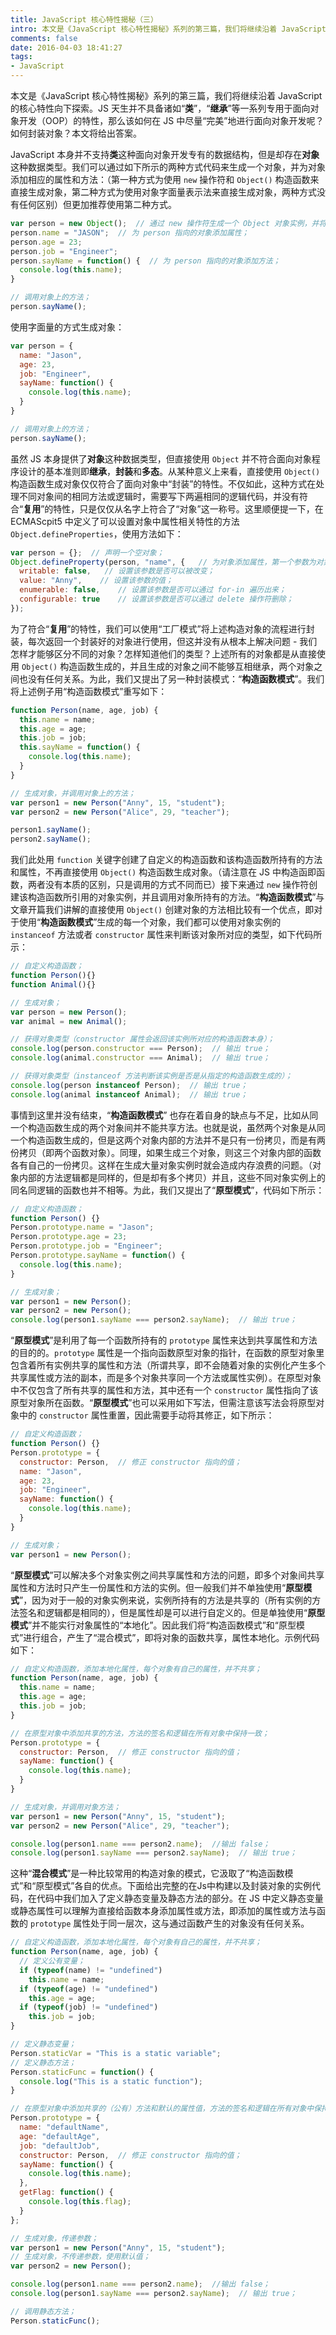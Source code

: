```yaml
---
title: JavaScript 核心特性揭秘（三）
intro: 本文是《JavaScript 核心特性揭秘》系列的第三篇，我们将继续沿着 JavaScript 的核心特性向下探索。JS 天生并不具备诸如“类”，“继承”等一系列专用于面向对象开发（OOP）的特性，那么该如何在 JS 中尽量“完美”地进行面向对象开发呢？如何封装对象？本文将给出答案。
comments: false
date: 2016-04-03 18:41:27
tags:
- JavaScript
---
```


本文是《JavaScript 核心特性揭秘》系列的第三篇，我们将继续沿着 JavaScript 的核心特性向下探索。JS 天生并不具备诸如“**类**”，“**继承**”等一系列专用于面向对象开发（OOP）的特性，那么该如何在 JS 中尽量“完美”地进行面向对象开发呢？如何封装对象？本文将给出答案。

JavaScript 本身并不支持**类**这种面向对象开发专有的数据结构，但是却存在**对象**这种数据类型。我们可以通过如下所示的两种方式代码来生成一个对象，并为对象添加相应的属性和方法：（第一种方式为使用 `new` 操作符和 `Object()` 构造函数来直接生成对象，第二种方式为使用对象字面量表示法来直接生成对象，两种方式没有任何区别）但更加推荐使用第二种方式。

```javascript
var person = new Object();  // 通过 new 操作符生成一个 Object 对象实例，并将引用 person 指向此对象；
person.name = "JASON";  // 为 person 指向的对象添加属性；
person.age = 23;
person.job = "Engineer";
person.sayName = function() {  // 为 person 指向的对象添加方法；
  console.log(this.name);
}

// 调用对象上的方法；
person.sayName();
```

使用字面量的方式生成对象：

```javascript
var person = {
  name: "Jason",
  age: 23,
  job: "Engineer",
  sayName: function() {
    console.log(this.name);        
  }
}

// 调用对象上的方法；
person.sayName();
```

虽然 JS 本身提供了**对象**这种数据类型，但直接使用 `Object` 并不符合面向对象程序设计的基本准则即**继承**，**封装**和**多态**。从某种意义上来看，直接使用 `Object()` 构造函数生成对象仅仅符合了面向对象中“封装”的特性。不仅如此，这种方式在处理不同对象间的相同方法或逻辑时，需要写下两遍相同的逻辑代码，并没有符合“**复用**”的特性，只是仅仅从名字上符合了“对象”这一称号。这里顺便提一下，在 ECMAScpit5 中定义了可以设置对象中属性相关特性的方法 `Object.defineProperties`，使用方法如下：

```javascript
var person = {};  // 声明一个空对象；
Object.defineProperty(person, "name", {   // 为对象添加属性，第一个参数为对象名；第二个参数为添加的属性名；第三个参数为一个属性描述对象；
  writable: false,   // 设置该参数是否可以被改变；
  value: "Anny",    // 设置该参数的值；
  enumerable: false,    // 设置该参数是否可以通过 for-in 遍历出来；
  configurable: true    // 设置该参数是否可以通过 delete 操作符删除；
});
```

为了符合“**复用**”的特性，我们可以使用“工厂模式”将上述构造对象的流程进行封装，每次返回一个封装好的对象进行使用，但这并没有从根本上解决问题 - 我们怎样才能够区分不同的对象？怎样知道他们的类型？上述所有的对象都是从直接使用 `Object()` 构造函数生成的，并且生成的对象之间不能够互相继承，两个对象之间也没有任何关系。为此，我们又提出了另一种封装模式：“**构造函数模式**”。我们将上述例子用“构造函数模式”重写如下：

```javascript
function Person(name, age, job) {
  this.name = name;
  this.age = age;
  this.job = job;
  this.sayName = function() {
    console.log(this.name);        
  }
}

// 生成对象，并调用对象上的方法；
var person1 = new Person("Anny", 15, "student");
var person2 = new Person("Alice", 29, "teacher");

person1.sayName();
person2.sayName();
```

我们此处用 `function` 关键字创建了自定义的构造函数和该构造函数所持有的方法和属性，不再直接使用 `Object()` 构造函数生成对象。（请注意在 JS 中构造函即函数，两者没有本质的区别，只是调用的方式不同而已）接下来通过 `new` 操作符创建该构造函数所引用的对象实例，并且调用对象所持有的方法。“**构造函数模式**”与文章开篇我们讲解的直接使用 `Object()` 创建对象的方法相比较有一个优点，即对于使用“**构造函数模式**”生成的每一个对象，我们都可以使用对象实例的 `instanceof` 方法或者 `constructor` 属性来判断该对象所对应的类型，如下代码所示：

```javascript
// 自定义构造函数；
function Person(){}
function Animal(){}

// 生成对象；
var person = new Person();
var animal = new Animal();

// 获得对象类型（constructor 属性会返回该实例所对应的构造函数本身）；
console.log(person.constructor === Person);  // 输出 true；
console.log(animal.constructor === Animal);  // 输出 true；

// 获得对象类型（instanceof 方法判断该实例是否是从指定的构造函数生成的）；
console.log(person instanceof Person);  // 输出 true；
console.log(animal instanceof Animal);  // 输出 true；
```

事情到这里并没有结束，“**构造函数模式**” 也存在着自身的缺点与不足，比如从同一个构造函数生成的两个对象间并不能共享方法。也就是说，虽然两个对象是从同一个构造函数生成的，但是这两个对象内部的方法并不是只有一份拷贝，而是有两份拷贝（即两个函数对象）。同理，如果生成三个对象，则这三个对象内部的函数各有自己的一份拷贝。这样在生成大量对象实例时就会造成内存浪费的问题。（对象内部的方法逻辑都是同样的，但是却有多个拷贝）并且，这些不同对象实例上的同名同逻辑的函数也并不相等。为此，我们又提出了“**原型模式**”，代码如下所示：

```javascript
// 自定义构造函数；
function Person() {}
Person.prototype.name = "Jason";
Person.prototype.age = 23;
Person.prototype.job = "Engineer";
Person.prototype.sayName = function() {
  console.log(this.name);        
}

// 生成对象；
var person1 = new Person();
var person2 = new Person();
console.log(person1.sayName === person2.sayName);  // 输出 true；
```

“**原型模式**”是利用了每一个函数所持有的 `prototype` 属性来达到共享属性和方法的目的的。`prototype` 属性是一个指向函数原型对象的指针，在函数的原型对象里包含着所有实例共享的属性和方法（所谓共享，即不会随着对象的实例化产生多个共享属性或方法的副本，而是多个对象共享同一个方法或属性实例）。在原型对象中不仅包含了所有共享的属性和方法，其中还有一个 `constructor` 属性指向了该原型对象所在函数。“**原型模式**”也可以采用如下写法，但需注意该写法会将原型对象中的 `constructor` 属性重置，因此需要手动将其修正，如下所示：

```javascript
// 自定义构造函数；
function Person() {}
Person.prototype = {
  constructor: Person,  // 修正 constructor 指向的值；
  name: "Jason",
  age: 23,
  job: "Engineer",
  sayName: function() {
    console.log(this.name);        
  }
}

// 生成对象；
var person1 = new Person();
```

“**原型模式**”可以解决多个对象实例之间共享属性和方法的问题，即多个对象间共享属性和方法时只产生一份属性和方法的实例。但一般我们并不单独使用“**原型模式**”，因为对于一般的对象实例来说，实例所持有的方法是共享的（所有实例的方法签名和逻辑都是相同的），但是属性却是可以进行自定义的。但是单独使用“**原型模式**”并不能实行对象属性的“本地化”。因此我们将“构造函数模式”和“原型模式”进行组合，产生了“混合模式”，即将对象的函数共享，属性本地化。示例代码如下：

```javascript
// 自定义构造函数，添加本地化属性，每个对象有自己的属性，并不共享；
function Person(name, age, job) {
  this.name = name;
  this.age = age;
  this.job = job;
}

// 在原型对象中添加共享的方法，方法的签名和逻辑在所有对象中保持一致；
Person.prototype = {
  constructor: Person,  // 修正 constructor 指向的值；
  sayName: function() {
    console.log(this.name);        
  }
}

// 生成对象，并调用对象方法；
var person1 = new Person("Anny", 15, "student");
var person2 = new Person("Alice", 29, "teacher");

console.log(person1.name === person2.name);  //输出 false；
console.log(person1.sayName === person2.sayName);  // 输出 true；
```

这种“**混合模式**”是一种比较常用的构造对象的模式，它汲取了“构造函数模式”和“原型模式”各自的优点。下面给出完整的在Js中构建以及封装对象的实例代码，在代码中我们加入了定义静态变量及静态方法的部分。在 JS 中定义静态变量或静态属性可以理解为直接给函数本身添加属性或方法，即添加的属性或方法与函数的 `prototype` 属性处于同一层次，这与通过函数产生的对象没有任何关系。

```javascript
// 自定义构造函数，添加本地化属性，每个对象有自己的属性，并不共享；
function Person(name, age, job) {
  // 定义公有变量；
  if (typeof(name) != "undefined")
    this.name = name;
  if (typeof(age) != "undefined")
    this.age = age;
  if (typeof(job) != "undefined")
    this.job = job;
}

// 定义静态变量；
Person.staticVar = "This is a static variable";
// 定义静态方法；
Person.staticFunc = function() {
  console.log("This is a static function");   
}

// 在原型对象中添加共享的（公有）方法和默认的属性值，方法的签名和逻辑在所有对象中保持一致；
Person.prototype = {
  name: "defaultName",
  age: "defaultAge",
  job: "defaultJob",
  constructor: Person,  // 修正 constructor 指向的值；
  sayName: function() {
    console.log(this.name);        
  },
  getFlag: function() {
    console.log(this.flag);        
  }
};

// 生成对象，传递参数；
var person1 = new Person("Anny", 15, "student");
// 生成对象，不传递参数，使用默认值；
var person2 = new Person();

console.log(person1.name === person2.name);  //输出 false；
console.log(person1.sayName === person2.sayName);  // 输出 true；

// 调用静态方法；
Person.staticFunc();
```

